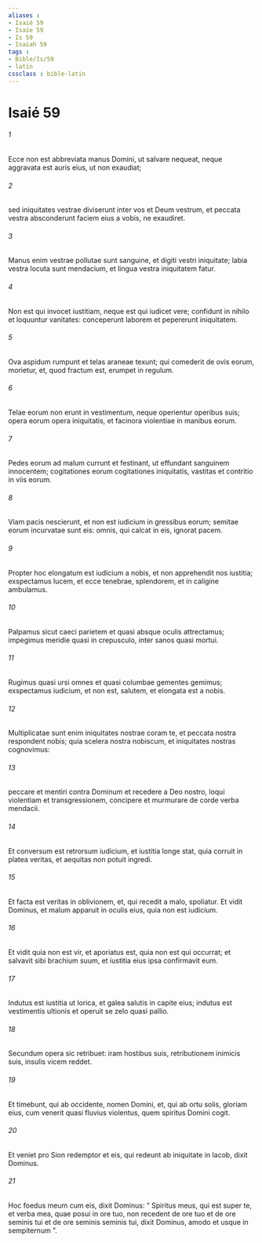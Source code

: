 ```yaml
---
aliases : 
- Isaié 59
- Isaïe 59
- Is 59
- Isaiah 59
tags : 
- Bible/Is/59
- latin
cssclass : bible-latin
---
```


# Isaié 59

###### 1
Ecce non est abbreviata manus Domini, ut salvare nequeat, neque aggravata est auris eius, ut non exaudiat;
###### 2
sed iniquitates vestrae diviserunt inter vos et Deum vestrum, et peccata vestra absconderunt faciem eius a vobis, ne exaudiret.
###### 3
Manus enim vestrae pollutae sunt sanguine, et digiti vestri iniquitate; labia vestra locuta sunt mendacium, et lingua vestra iniquitatem fatur.
###### 4
Non est qui invocet iustitiam, neque est qui iudicet vere; confidunt in nihilo et loquuntur vanitates: conceperunt laborem et pepererunt iniquitatem.
###### 5
Ova aspidum rumpunt et telas araneae texunt; qui comederit de ovis eorum, morietur, et, quod fractum est, erumpet in regulum.
###### 6
Telae eorum non erunt in vestimentum, neque operientur operibus suis; opera eorum opera iniquitatis, et facinora violentiae in manibus eorum.
###### 7
Pedes eorum ad malum currunt et festinant, ut effundant sanguinem innocentem; cogitationes eorum cogitationes iniquitatis, vastitas et contritio in viis eorum.
###### 8
Viam pacis nescierunt, et non est iudicium in gressibus eorum; semitae eorum incurvatae sunt eis: omnis, qui calcat in eis, ignorat pacem.
###### 9
Propter hoc elongatum est iudicium a nobis, et non apprehendit nos iustitia; exspectamus lucem, et ecce tenebrae, splendorem, et in caligine ambulamus.
###### 10
Palpamus sicut caeci parietem et quasi absque oculis attrectamus; impegimus meridie quasi in crepusculo, inter sanos quasi mortui.
###### 11
Rugimus quasi ursi omnes et quasi columbae gementes gemimus; exspectamus iudicium, et non est, salutem, et elongata est a nobis.
###### 12
Multiplicatae sunt enim iniquitates nostrae coram te, et peccata nostra respondent nobis; quia scelera nostra nobiscum, et iniquitates nostras cognovimus:
###### 13
peccare et mentiri contra Dominum et recedere a Deo nostro, loqui violentiam et transgressionem, concipere et murmurare de corde verba mendacii.
###### 14
Et conversum est retrorsum iudicium, et iustitia longe stat, quia corruit in platea veritas, et aequitas non potuit ingredi.
###### 15
Et facta est veritas in oblivionem, et, qui recedit a malo, spoliatur. Et vidit Dominus, et malum apparuit in oculis eius, quia non est iudicium.
###### 16
Et vidit quia non est vir, et aporiatus est, quia non est qui occurrat; et salvavit sibi brachium suum, et iustitia eius ipsa confirmavit eum.
###### 17
Indutus est iustitia ut lorica, et galea salutis in capite eius; indutus est vestimentis ultionis et operuit se zelo quasi pallio.
###### 18
Secundum opera sic retribuet: iram hostibus suis, retributionem inimicis suis, insulis vicem reddet.
###### 19
Et timebunt, qui ab occidente, nomen Domini, et, qui ab ortu solis, gloriam eius, cum venerit quasi fluvius violentus, quem spiritus Domini cogit.
###### 20
Et veniet pro Sion redemptor et eis, qui redeunt ab iniquitate in Iacob, dixit Dominus.
###### 21
Hoc foedus meum cum eis, dixit Dominus: “ Spiritus meus, qui est super te, et verba mea, quae posui in ore tuo, non recedent de ore tuo et de ore seminis tui et de ore seminis seminis tui, dixit Dominus, amodo et usque in sempiternum ”.
